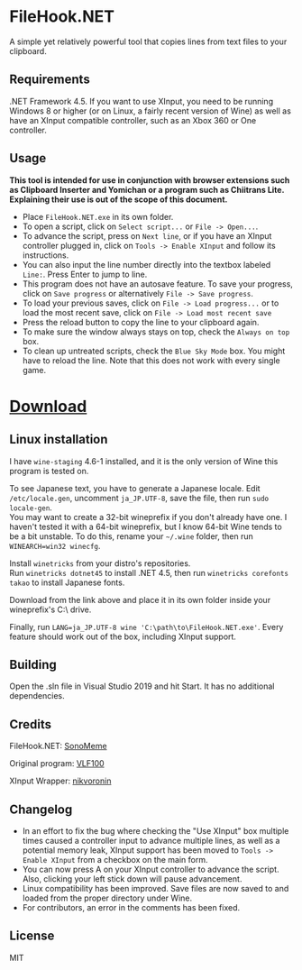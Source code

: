 # FileHook.NET
A simple yet relatively powerful tool that copies lines from text files to your clipboard.

## Requirements
.NET Framework 4.5. If you want to use XInput, you need to be running Windows 8 or higher (or on Linux, a fairly recent version of Wine) as well as have an XInput compatible controller, such as an Xbox 360 or One controller.

## Usage
**This tool is intended for use in conjunction with browser extensions such as Clipboard Inserter and Yomichan or a program such as Chiitrans Lite. Explaining their use is out of the scope of this document.**

* Place `FileHook.NET.exe` in its own folder.
* To open a script, click on `Select script...` or `File -> Open...`. 
* To advance the script, press on `Next line`, or if you have an XInput controller plugged in, click on `Tools -> Enable XInput` and follow its instructions.
* You can also input the line number directly into the textbox labeled `Line:`. Press Enter to jump to line.
* This program does not have an autosave feature. To save your progress, click on `Save progress` or alternatively `File -> Save progress`.
* To load your previous saves, click on `File -> Load progress...` or to load the most recent save, click on `File -> Load most recent save`
* Press the reload button to copy the line to your clipboard again.
* To make sure the window always stays on top, check the `Always on top` box.
* To clean up untreated scripts, check the `Blue Sky Mode` box. You might have to reload the line. Note that this does not work with every single game.

# [Download](https://github.com/SonoMeme/FileHook.NET/releases/latest/download//FileHook.NET.exe)

## Linux installation
I have `wine-staging` 4.6-1 installed, and it is the only version of Wine this program is tested on.

To see Japanese text, you have to generate a Japanese locale. Edit `/etc/locale.gen`, uncomment `ja_JP.UTF-8`, save the file, then run `sudo locale-gen`.  
You may want to create a 32-bit wineprefix if you don't already have one. I haven't tested it with a 64-bit wineprefix, but I know 64-bit Wine tends to be a bit unstable. To do this, rename your `~/.wine` folder, then run `WINEARCH=win32 winecfg`.

Install `winetricks` from your distro's repositories.  
Run `winetricks dotnet45` to install .NET 4.5, then run `winetricks corefonts takao` to install Japanese fonts.

Download from the link above and place it in its own folder inside your wineprefix's C:\ drive.

Finally, run `LANG=ja_JP.UTF-8 wine 'C:\path\to\FileHook.NET.exe'`. Every feature should work out of the box, including XInput support. 

## Building
Open the .sln file in Visual Studio 2019 and hit Start. It has no additional dependencies.

## Credits
FileHook.NET: [SonoMeme](https://twitter.com/SonoMeme)

Original program: [VLF100](https://github.com/VLF100/FileHook)

XInput Wrapper: [nikvoronin](https://github.com/nikvoronin/XInput.Wrapper)

## Changelog
* In an effort to fix the bug where checking the "Use XInput" box multiple times caused a controller input to advance multiple lines, as well as a potential memory leak, XInput support has been moved to `Tools -> Enable XInput` from a checkbox on the main form.
* You can now press A on your XInput controller to advance the script. Also, clicking your left stick down will pause advancement.
* Linux compatibility has been improved. Save files are now saved to and loaded from the proper directory under Wine.
* For contributors, an error in the comments has been fixed.

## License
MIT

